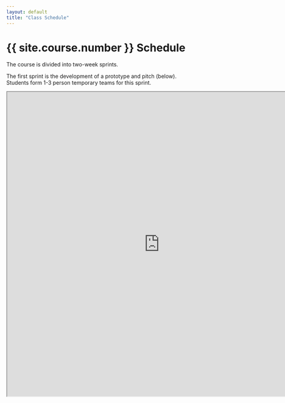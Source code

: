 ```yaml
---
layout: default
title: "Class Schedule"
---
```


# {{ site.course.number }} Schedule

The course is divided into two-week sprints.

The first sprint is the development of a prototype and pitch (below). Students form 1-3 person temporary teams for this sprint.

<!--iframe src="https://docs.google.com/spreadsheets/d/1spurjKDlOB8WIQHea7Qi2CPIX7r71e2Cm9WK9ingfC4/pubhtml?widget=true&amp;headers=false" style="border;none; width: 100%; height: 300px;"></iframe-->

<iframe src="https://docs.google.com/spreadsheets/d/1spurjKDlOB8WIQHea7Qi2CPIX7r71e2Cm9WK9ingfC4/pubhtml?gid=2030953467&single=true" style="border;none; width: 600pt; height: 800px;"></iframe>
